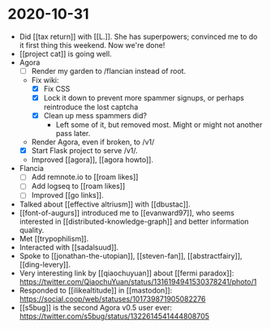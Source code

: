 # 2020-10-31

- Did [[tax return]] with [[L.]]. She has superpowers; convinced me to do it first thing this weekend. Now we're done!
- [[project cat]] is going well.
- Agora
  - [ ] Render my garden to /flancian instead of root.
  - Fix wiki:
    - [x] Fix CSS
    - [x] Lock it down to prevent more spammer signups, or perhaps reintroduce the lost captcha
    - [x] Clean up mess spammers did?
      - Left some of it, but removed most. Might or might not another pass later.
  - Render Agora, even if broken, to /v1/
  - [x] Start Flask project to serve /v1/.
  - Improved [[agora]], [[agora howto]].
- Flancia
  - [ ] Add remnote.io to [[roam likes]]
  - [ ] Add logseq to [[roam likes]]
  - [ ] Improved [[go links]].
- Talked about [[effective altriusm]] with [[dbustac]].
- [[font-of-augurs]] introduced me to [[evanward97]], who seems interested in [[distributed-knowledge-graph]] and better information quality.
- Met [[trypophilism]].
- Interacted with [[sadalsuud]].
- Spoke to [[jonathan-the-utopian]], [[steven-fan]], [[abstractfairy]], [[ding-levery]].
- Very interesting link by [[qiaochuyuan]] about [[fermi paradox]]: https://twitter.com/QiaochuYuan/status/1316194941530378241/photo/1
- Responded to [[ilikealtitude]] in [[mastodon]]: https://social.coop/web/statuses/101739871905082276
- [[s5bug]] is the second Agora v0.5 user ever: https://twitter.com/s5bug/status/1322614541444808705

